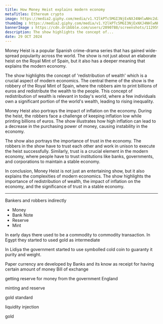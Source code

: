 ```yaml
---
title: How Money Heist explains modern economy
metaTitles: Ethereum crypto
image: https://media2.giphy.com/media/v1.Y2lkPTc5MGI3NjExNXJ4NHlwNHc2dzR1bmY1MGI4MnFqb2VwdnB5OXYzanNnb3YxaHdpaSZlcD12MV9pbnRlcm5hbF9naWZfYnlfaWQmY3Q9Zw/dWkofjOut5X59zX9ZH/giphy.webp
thumbImg : https://media2.giphy.com/media/v1.Y2lkPTc5MGI3NjExNXJ4NHlwNHc2dzR1bmY1MGI4MnFqb2VwdnB5OXYzanNnb3YxaHdpaSZlcD12MV9pbnRlcm5hbF9naWZfYnlfaWQmY3Q9Zw/dWkofjOut5X59zX9ZH/giphy.webp
bannerImage : https://cdn.dribbble.com/users/2090788/screenshots/11295917/media/590449e1e2a1d810e7e60487410eca97.jpg
description: The show highlights the concept of...
date: 29 OCT 2024
---
```


Money Heist is a popular Spanish crime-drama series that has gained wide-spread popularity across the world. The show is not just about an elaborate heist on the Royal Mint of Spain, but it also has a deeper meaning that explains the modern economy.

The show highlights the concept of 'redistribution of wealth' which is a crucial aspect of modern economics. The central theme of the show is the robbery of the Royal Mint of Spain, where the robbers aim to print billions of euros and redistribute the wealth to the people. This concept of redistribution of wealth is relevant in today's world, where a few individuals own a significant portion of the world's wealth, leading to rising inequality.

Money Heist also portrays the impact of inflation on the economy. During the heist, the robbers face a challenge of keeping inflation low while printing billions of euros. The show illustrates how high inflation can lead to a decrease in the purchasing power of money, causing instability in the economy.

The show also portrays the importance of trust in the economy. The robbers in the show have to trust each other and work in unison to execute the heist successfully. Similarly, trust is a crucial element in the modern economy, where people have to trust institutions like banks, governments, and corporations to maintain a stable economy.

In conclusion, Money Heist is not just an entertaining show, but it also explains the complexities of modern economics. The show highlights the importance of redistribution of wealth, the impact of inflation on the economy, and the significance of trust in a stable economy.

---

Bankers and robbers indirectly

- Money
- Bank Note
- Reserve
- Mint

In early days there used to be a commodity to commodity transaction. In Egypt they started to used gold as intermediate

In Lidiya the government started to use symbolled cold coin to guaranty it purity and weight.

Paper currency  are developed by Banks and its know as receipt for having certain amount of money  Bill of exchange

 getting reserve for money from the government England

minting and reserve

gold standard

liquidity injection

gold